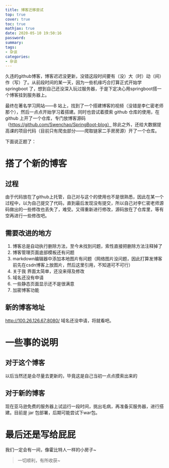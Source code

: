 ```yaml
---
title: 博客迁移尝试
top: true
cover: true
toc: true
mathjax: true
date: 2020-05-10 19:50:16
password:
summary:
tags:
- 杂谈
categories:
- 杂谈
---
```


久违的github博客，博客迟迟没更新，没错这段时间要有（没）大（时）动（间）作（写）了。从前段时间的某一天，因为一些机缘巧合打算正式开始学 springboot 了，想到自己还没深入玩过服务器，于是下定决心用springboot搭一个博客挂到服务器上。

最终在著名学习网站——B 站上，找到了一个搭建博客的视频（没错是李仁密老师那个），然后一点点开始学习着搭建。同时也尝试着摸索 github 仓库的使用，在 github 上开了一个仓库，专门放博客源码（https://github.com/Swenchao/SpringBoot-blog） 除此之外，还给大数据提高课的项目代码（目前只有爬虫部分——爬取链家二手房房源）开了一个仓库。

下面说正题了：

# 搭了个新的博客

## 过程

由于代码放在了github上托管，自己对与这个的使用也不是很熟悉，因此在某一个过程中，以为自己提交了代码，直到最后发现没有提交，所以自己对李仁密老师源码做出的一些修改也丢失了，难受。又得重新进行修改，源码放在了仓库里，等有空再进行一些修改吧。

## 需要改进的地方

1. 博客总是自动执行删除方法，至今未找到问题，索性直接把删除方法注释掉了
2. 博客管理页面底部模板还有问题
3. markdown编辑器中添加本地图片有问题（网络图片没问题，因此打算发博客前先在csdn博客上放图片，然后这里引用，不知道可不可行）
4. 关于我 界面太简单，还没来得及修改
5. 域名还没有申请
6. 一些静态页面显示还不是很满意
7. 加密博客功能

## 新的博客地址

http://100.26.126.67:8080/ 域名还没申请，将就看吧。

# 一些事的说明

## 对于这个博客

以后当然还是会尽量去更新的，毕竟这是自己当初一点点摸索出来的

## 对于新的博客

现在亚马逊免费的服务器上试运行一段时间，挑出毛病，再准备买服务器，进行搭建。目前是 jar 包部署，后期可能尝试下war包。

# 最后还是写给屁屁

我们一定会有一间，像霍比特人一样的小房子~

>一切顺利，有所收获~